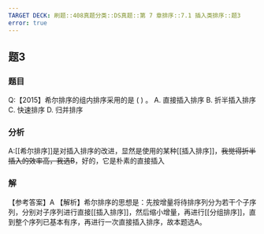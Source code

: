 ```yaml
---
TARGET DECK: 刷题::408真题分类::DS真题::第 7 章排序::7.1 插入类排序::题3
error: true
---
```

## 题3
### 题目
Q:【2015】希尔排序的组内排序采用的是 ( ) 。 
A. 直接插入排序 
B. 折半插入排序 
C. 快速排序 
D. 归并排序
### 分析
A:[[希尔排序]]是对插入排序的改进，显然是使用的某种[[插入排序]]，~~我觉得折半插入的效率高，我选B~~，好的，它是朴素的直接插入
### 解
【参考答案】A
【解析】希尔排序的思想是：先按增量将待排序列分为若干个子序列，分别对子序列进行直接[[插入排序]]，然后缩小增量，再进行[[分组排序]]，直到整个序列已基本有序，再进行一次直接插入排序，故本题选A。

